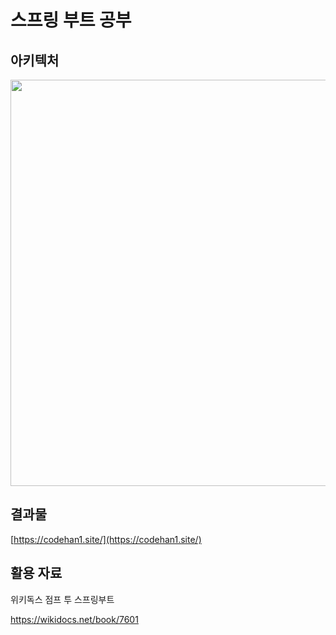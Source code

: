 # 스프링 부트 공부

## 아키텍처
<img src="https://github.com/user-attachments/assets/79c9dd2c-6e63-4e8b-9996-a74c7b6a6bb0" width="650" />

## 결과물
[https://codehan1.site/](https://codehan1.site/)

## 활용 자료
위키독스 점프 투 스프링부트

https://wikidocs.net/book/7601

